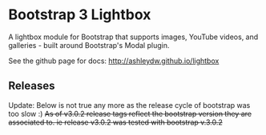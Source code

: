 Bootstrap 3 Lightbox
========

A lightbox module for Bootstrap that supports images, YouTube videos, and galleries - built around Bootstrap's Modal plugin.

See the github page for docs: http://ashleydw.github.io/lightbox

Releases
----
Update: Below is not true any more as the release cycle of bootstrap was too slow :)
~~As of v3.0.2 release tags reflect the bootstrap version they are associated to. ie release v3.0.2 was tested with bootstrap v.3.0.2~~